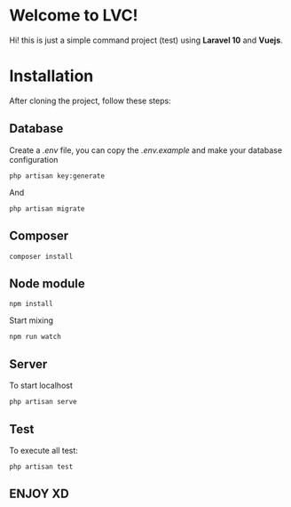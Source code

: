 # Welcome to LVC!

Hi! this is just a simple command project (test) using  **Laravel 10** and **Vuejs**.


# Installation

After cloning the project, follow these steps: 

## Database

Create a *.env* file, you can copy the *.env.example* and make your database configuration

    php artisan key:generate
    
And 

    php artisan migrate

## Composer

    composer install

## Node module

    npm install
Start mixing

    npm run watch
## Server

To start localhost
    
    php artisan serve
## Test

To execute all test:

    php artisan test






## ENJOY XD
